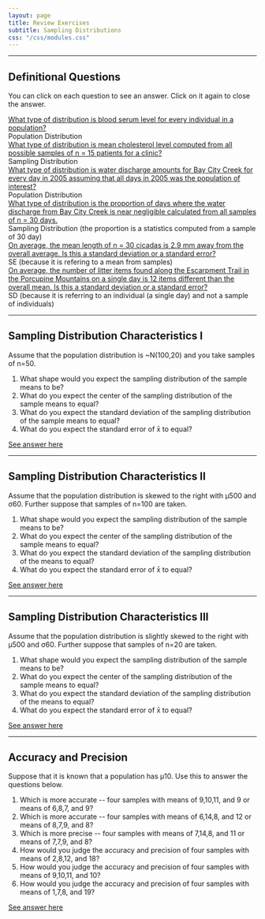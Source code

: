 ```yaml
---
layout: page
title: Review Exercises
subtitle: Sampling Distributions
css: "/css/modules.css"
---
```


----

## Definitional Questions

You can click on each question to see an answer. Click on it again to close the answer.

<div class="panel-group">

<div class="panel panel-default">
<div class="panel-heading">
<div class="panel-title">
<a data-toggle="collapse" href="#TypeDist1">What type of distribution is blood serum level for every individual in a population?</a>
</div>
</div>
<div id="TypeDist1" class="panel-collapse collapse">
<div class="panel-body">Population Distribution</div>
</div>
</div>

<div class="panel panel-default">
<div class="panel-heading">
<div class="panel-title">
<a data-toggle="collapse" href="#TypeDist2">What type of distribution is mean cholesterol level computed from all possible samples of n = 15 patients
for a clinic?</a>
</div>
</div>
<div id="TypeDist2" class="panel-collapse collapse">
<div class="panel-body">Sampling Distribution</div>
</div>
</div>

<div class="panel panel-default">
<div class="panel-heading">
<div class="panel-title">
<a data-toggle="collapse" href="#TypeDist3">What type of distribution is water discharge amounts for Bay City Creek for every day in 2005 assuming
that all days in 2005 was the population of interest?</a>
</div>
</div>
<div id="TypeDist3" class="panel-collapse collapse">
<div class="panel-body">Population Distribution</div>
</div>
</div>

<div class="panel panel-default">
<div class="panel-heading">
<div class="panel-title">
<a data-toggle="collapse" href="#TypeDist4">What type of distribution is the proportion of days where the water discharge from Bay City Creek is near
negligible calculated from all samples of n = 30 days.</a>
</div>
</div>
<div id="TypeDist4" class="panel-collapse collapse">
<div class="panel-body">Sampling Distribution (the proportion is a statistics computed from a sample of 30 day)</div>
</div>
</div>

<div class="panel panel-default">
<div class="panel-heading">
<div class="panel-title">
<a data-toggle="collapse" href="#SDSE1">On average, the mean length of n = 30 cicadas is 2.9 mm away from the overall average. Is this a standard
deviation or a standard error?</a>
</div>
</div>
<div id="SDSE1" class="panel-collapse collapse">
<div class="panel-body">SE (because it is refering to a mean from samples)</div>
</div>
</div>

<div class="panel panel-default">
<div class="panel-heading">
<div class="panel-title">
<a data-toggle="collapse" href="#SESE2">On average, the number of litter items found along the Escarpment Trail in the Porcupine Mountains on
a single day is 12 items different than the overall mean. Is this a standard deviation or a standard error?</a>
</div>
</div>
<div id="SDSE2" class="panel-collapse collapse">
<div class="panel-body">SD (because it is referring to an individual (a single day) and not a sample of individuals)</div>
</div>
</div>

</div>

----

## Sampling Distribution Characteristics I

Assume that the population distribution is ~N(100,20) and you take samples of n=50.
  
1. What shape would you expect the sampling distribution of the sample means to be?
1. What do you expect the center of the sampling distribution of the sample means to equal?
1. What do you expect the standard deviation of the sampling distribution of the sample means to equal?
1. What do you expect the standard error of x&#772; to equal?

[See answer here](zRevExAns/SamplingDist.html#sampling-distribution-characteristics-i)

----

## Sampling Distribution Characteristics II

Assume that the population distribution is skewed to the right with &mu;500 and &sigma;60. Further suppose that samples of n=100 are taken.
  
1. What shape would you expect the sampling distribution of the sample means to be?
1. What do you expect the center of the sampling distribution of the sample means to equal?
1. What do you expect the standard deviation of the sampling distribution of the means to equal?
1. What do you expect the standard error of x&#772; to equal?

[See answer here](zRevExAns/SamplingDist.html#sampling-distribution-characteristics-ii)

----

## Sampling Distribution Characteristics III

Assume that the population distribution is slightly skewed to the right with &mu;500 and &sigma;60. Further suppose that samples of n=20 are taken.
  
1. What shape would you expect the sampling distribution of the sample means to be?
1. What do you expect the center of the sampling distribution of the sample means to equal?
1. What do you expect the standard deviation of the sampling distribution of the means to equal?
1. What do you expect the standard error of x&#772; to equal?

[See answer here](zRevExAns/SamplingDist.html#sampling-distribution-characteristics-iii)

----

## Accuracy and Precision

Suppose that it is known that a population has &mu;10. Use this to answer the questions below.

1. Which is more accurate -- four samples with means of 9,10,11, and 9 or means of 6,8,7, and 9?
1. Which is more accurate -- four samples with means of 6,14,8, and 12 or means of 8,7,9, and 8?
1. Which is more precise -- four samples with means of 7,14,8, and 11 or means of 7,7,9, and 8?
1. How would you judge the accuracy and precision of four samples with means of 2,8,12, and 18?
1. How would you judge the accuracy and precision of four samples with means of 9,10,11, and 10?
1. How would you judge the accuracy and precision of four samples with means of 1,7,8, and 19?
    
[See answer here](zRevExAns/SamplingDist.html#accuracy-and-precision)
